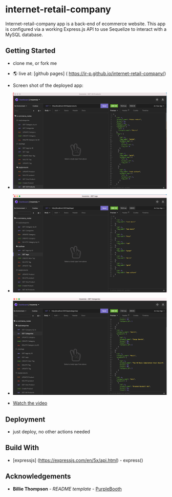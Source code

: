 # internet-retail-company
Internet-retail-company app is a back-end of ecommerce website. This app is configured via a working Express.js API to use Sequelize to interact with a MySQL database.

## Getting Started

* clone me, or fork me
* 🌎 live at: [github pages] ( https://ir-p.github.io/internet-retail-company/)

* Screen shot of the deployed app: 
* ![Screen Shot Of The Deployed App GET All Products](Assets/screenshot1.png)
* ![Screen Shot Of The Deployed App GET Tags](Assets/screenshot2.png)
* ![Screen Shot Of The Deployed App GET Categories](Assets/screenshot3.png)

* [Watch the video](https://drive.google.com/file/d/1esp2-fUAC5H-0SzwC2iBlJt5238Bj8UQ/view?usp=sharing)
## Deployment
* just deploy, no other actions needed

## Build With 

* [expressjs] (https://expressjs.com/en/5x/api.html) - express()

## Acknowledgements
* **Billie Thompson** - *README template* - [PurpleBooth](https://github.com/PurpleBooth)